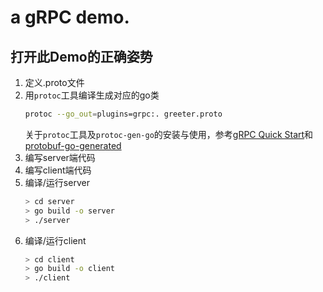 # a gRPC demo.

## 打开此Demo的正确姿势
1. 定义.proto文件    
2. 用`protoc`工具编译生成对应的go类    
    ```bash
    protoc --go_out=plugins=grpc:. greeter.proto
    ```
    关于`protoc`工具及`protoc-gen-go`的安装与使用，参考[gRPC Quick Start](https://grpc.io/docs/quickstart/go.html#install-grpc)和[protobuf-go-generated](https://developers.google.com/protocol-buffers/docs/reference/go-generated)
3. 编写server端代码        
4. 编写client端代码    
5. 编译/运行server    
    ```bash
    > cd server
    > go build -o server
    > ./server
    ```
6. 编译/运行client    
    ```bash
    > cd client
    > go build -o client
    > ./client
    ```


